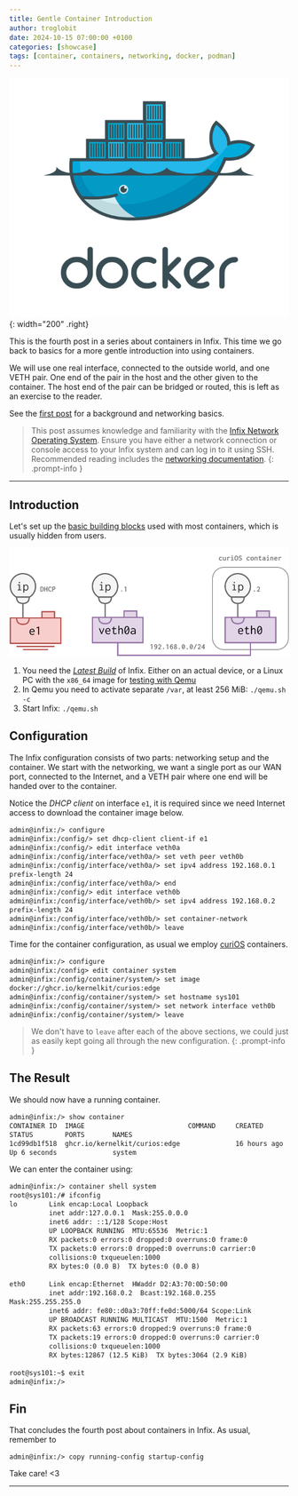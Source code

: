 ```yaml
---
title: Gentle Container Introduction
author: troglobit
date: 2024-10-15 07:00:00 +0100
categories: [showcase]
tags: [container, containers, networking, docker, podman]
---
```


![Docker whale](/assets/img/docker.webp){: width="200" .right}

This is the fourth post in a series about containers in Infix.  This
time we go back to basics for a more gentle introduction into using
containers.

We will use one real interface, connected to the outside world, and one
VETH pair.  One end of the pair in the host and the other given to the
container.  The host end of the pair can be bridged or routed, this is
left as an exercise to the reader.

See the [first post][1] for a background and networking basics.

> This post assumes knowledge and familiarity with the [Infix Network
> Operating System](https://kernelkit.github.io/).  Ensure you have
> either a network connection or console access to your Infix system and
> can log in to it using SSH.  Recommended reading includes the
> [networking documentation][0].
{: .prompt-info }

----


## Introduction

Let's set up the [basic building blocks][0] used with most containers,
which is usually hidden from users.

![](/assets/img/basic-docker-veth.svg)

 1. You need the [*Latest Build*][7] of Infix.  Either on an actual device, or
    a Linux PC with the `x86_64` image for [testing with Qemu][6]
 2. In Qemu you need to activate separate `/var`, at least 256 MiB: `./qemu.sh -c`
 3. Start Infix: `./qemu.sh`


## Configuration

The Infix configuration consists of two parts: networking setup and the
container.  We start with the networking, we want a single port as our
WAN port, connected to the Internet, and a VETH pair where one end will
be handed over to the container.

Notice the *DHCP client* on interface `e1`, it is required since we need
Internet access to download the container image below.


```console
admin@infix:/> configure
admin@infix:/config/> set dhcp-client client-if e1
admin@infix:/config/> edit interface veth0a
admin@infix:/config/interface/veth0a/> set veth peer veth0b
admin@infix:/config/interface/veth0a/> set ipv4 address 192.168.0.1 prefix-length 24
admin@infix:/config/interface/veth0a/> end
admin@infix:/config/> edit interface veth0b
admin@infix:/config/interface/veth0b/> set ipv4 address 192.168.0.2 prefix-length 24
admin@infix:/config/interface/veth0b/> set container-network
admin@infix:/config/interface/veth0b/> leave
```

Time for the container configuration, as usual we employ [curiOS][2]
containers.

```console
admin@infix:/> configure
admin@infix:/config> edit container system
admin@infix:/config/container/system/> set image docker://ghcr.io/kernelkit/curios:edge
admin@infix:/config/container/system/> set hostname sys101
admin@infix:/config/container/system/> set network interface veth0b
admin@infix:/config/container/system/> leave
```

> We don't have to `leave` after each of the above sections, we could
> just as easily kept going all through the new configuration.
{: .prompt-info }


## The Result

We should now have a running container.

```console
admin@infix:/> show container 
CONTAINER ID  IMAGE                          COMMAND     CREATED       STATUS        PORTS       NAMES
1cd99db1f518  ghcr.io/kernelkit/curios:edge              16 hours ago  Up 6 seconds              system
```

We can enter the container using:

```console
admin@infix:/> container shell system
root@sys101:/# ifconfig
lo        Link encap:Local Loopback
          inet addr:127.0.0.1  Mask:255.0.0.0
          inet6 addr: ::1/128 Scope:Host
          UP LOOPBACK RUNNING  MTU:65536  Metric:1
          RX packets:0 errors:0 dropped:0 overruns:0 frame:0
          TX packets:0 errors:0 dropped:0 overruns:0 carrier:0
          collisions:0 txqueuelen:1000 
          RX bytes:0 (0.0 B)  TX bytes:0 (0.0 B)

eth0      Link encap:Ethernet  HWaddr D2:A3:70:0D:50:00
          inet addr:192.168.0.2  Bcast:192.168.0.255  Mask:255.255.255.0
          inet6 addr: fe80::d0a3:70ff:fe0d:5000/64 Scope:Link
          UP BROADCAST RUNNING MULTICAST  MTU:1500  Metric:1
          RX packets:63 errors:0 dropped:9 overruns:0 frame:0
          TX packets:19 errors:0 dropped:0 overruns:0 carrier:0
          collisions:0 txqueuelen:1000 
          RX bytes:12867 (12.5 KiB)  TX bytes:3064 (2.9 KiB)

root@sys101:~$ exit
admin@infix:/> 
```

## Fin

That concludes the fourth post about containers in Infix.  As usual,
remember to

```console
admin@infix:/> copy running-config startup-config
```

Take care! <3

----

[0]: https://github.com/kernelkit/infix/blob/main/doc/networking.md
[1]: /posts/containers/
[2]: https://github.com/kernelkit/curiOS/
[3]: https://en.wikipedia.org/wiki/Network_address_translation
[4]: https://github.com/kernelkit/infix/blob/main/doc/cli/text-editor.md
[5]: https://wiki.nftables.org/wiki-nftables/index.php/Main_Page
[6]: https://github.com/kernelkit/infix/blob/main/doc/virtual.md
[7]: https://github.com/kernelkit/infix/releases/tag/latest
